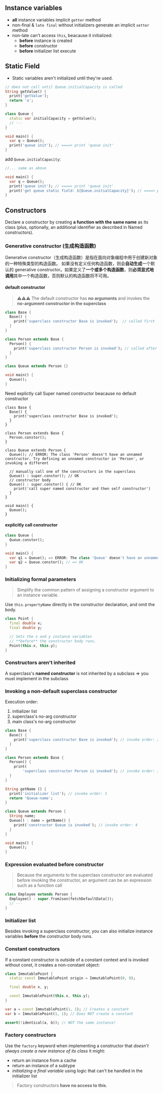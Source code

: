 ## Instance variables
- **all** instance variables implicit `getter` method
- non-final & `late final` without initializers generate an implicit `setter` method
- non-late can't access `this`, beacause it initialized:
  - **before** instance is created
  - **before** constructor
  - **before** initializer list execute

## Static Field
- Static variables aren't initialized until they're used.
```dart
// does not call until Queue.initialCapacity is called
String getValue() {
  print('getValue');
  return 'a';
}

class Queue {
  static var initialCapacity = getValue();
  // ···
}

void main() {
  var q = Queue();
  print('queue init'); // ====> print 'queue init'
}
```
add `Queue.initialCapacity`:
```dart
//... same as above

void main() {
  var q = Queue();
  print('queue init'); // ====> print 'queue init'
  print('get queue static field: ${Queue.initialCapacity}'); // ====> print 'getValue' && 'get queue static field: a'
}
```

## Constructors
Declare a constructor by creating **a function with the same name** as its class (plus, optionally, an additional identifier as described in Named constructors).

### Generative constructor (生成构造函数)
Generative constructor（生成构造函数）是指在面向对象编程中用于创建新对象的一种特殊类型的构造函数。
如果没有定义任何构造函数，则会**自动生成**一个默认的 generative constructor。如果定义了**一个或多个构造函数**，则**必须显式地调用**其中一个构造函数，否则默认的构造函数将不可用。

#### default constructor
> ⚠⚠⚠ The default constructor has **no arguments** and invokes the **no-argument constructor in the superclass**
```dart
class Base {
  Base() {
    print('superclass constructor Base is invoked');  // called first
  }
}

class Person extends Base {
  Person() {
    print('superclass constructor Person is invoked'); // called after Base constructor
  }
}

class Queue extends Person {}

void main() {
  Queue();
}

```

Need explictly call Super named constructor beacause no default constructor
```
class Base {
  Base() {
    print('superclass constructor Base is invoked');
  }
}

class Person extends Base {
  Person.constor();
}

class Queue extends Person {
  Queue(); // ERROR: The class 'Person' doesn't have an unnamed constructor. Try defining an unnamed constructor in 'Person', or invoking a different 

  // manually call one of the constructors in the superclass
  Queue() : super.constor(); // OK
  // constructor body
  Queue() : super.constor() { // OK
    print('call super named constructor and then self constructor')
  }
}

void main() {
  Queue();
}
```

#### explicitly call constructor
```dart
class Queue {
  Queue.constor();
}

void main() {
  var q1 = Queue(); => ERROR: The class 'Queue' doesn't have an unnamed constructor. Try using one of the named constructors defined in 'Queue'.
  var q2 = Queue.constor(); // => OK
}

```

### Initializing formal parameters
> Simplify the common pattern of assigning a constructor argument to an instance variable.

Use `this.propertyName` directly in the constructor declaration, and omit the body.
```dart
class Point {
  final double x;
  final double y;

  // Sets the x and y instance variables
  // **before** the constructor body runs.
  Point(this.x, this.y);
}
```

### Constructors aren't inherited
A superclass's **named constructor** is not inherited by a subclass  =>  you must implement in the subclass

### Invoking a non-default superclass constructor
Execution order:
1. initializer list
2. superclass's no-arg constructor
3. main class's no-arg constructor

```dart
class Base {
  Base() {
    print('superclass constructor Base is invoked'); // invoke order: 2
  }
}

class Person extends Base {
  Person() {
    print(
        'superclass constructor Person is invoked'); // invoke order: 3
  }
}

String getName () {
  print('initializer list'); // invoke order: 1
  return 'Queue-name';
}

class Queue extends Person {
  String name;
  Queue() : name = getName() {
    print('constructor Queue is invoked'); // invoke order: 4
  }
}

void main() {
  Queue();
}
```


### Expression evaluated before constructor
> Because the arguments to the superclass constructor are evaluated before invoking the constructor, an argument can be an expression such as a function call

```dart
class Employee extends Person {
  Employee() : super.fromJson(fetchDefaultData());
  // ···
}
```


### Initializer list

Besides invoking a superclass constructor, you can also initialize instance variables **before** the constructor body runs.

### Constant constructors
If a constant constructor is outside of a constant context and is invoked without const, it creates a non-constant object:

```dart
class ImmutablePoint {
  static const ImmutablePoint origin = ImmutablePoint(0, 0);

  final double x, y;

  const ImmutablePoint(this.x, this.y);
}

var a = const ImmutablePoint(1, 1); // Creates a constant
var b = ImmutablePoint(1, 1); // Does NOT create a constant

assert(!identical(a, b)); // NOT the same instance!
```

### Factory constructors
Use the `factory` keyword when implementing a constructor that _doesn't always create a new instance of its class_
it might:
- return an instance from a cache
- return an instance of a subtype
- _initializing a final variable_ using logic that can't be handled in the initializer list

> Factory constructors **have no access to this**.


